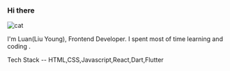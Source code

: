 ### Hi there 
<img src="https://github.com/luancmm/luancmm/assets/87887476/1d0d4baf-22aa-439f-ae9a-5f16eab941fb" alt="cat" >
<p>I'm Luan(Liu Young), Frontend Developer. I spent most of time learning and coding .</p>

Tech Stack -- HTML,CSS,Javascript,React,Dart,Flutter 

